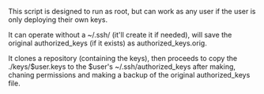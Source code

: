This script is designed to run as root, but can work as any user if the user is only deploying their own keys.

It can operate without a ~/.ssh/ (it'll create it if needed), will save the original authorized_keys (if it exists) as authorized_keys.orig.

It clones a repository (containing the keys), then proceeds to copy the ./keys/$user.keys to the $user's ~/.ssh/authorized_keys after making, chaning permissions and making a backup of the original authorized_keys file.
